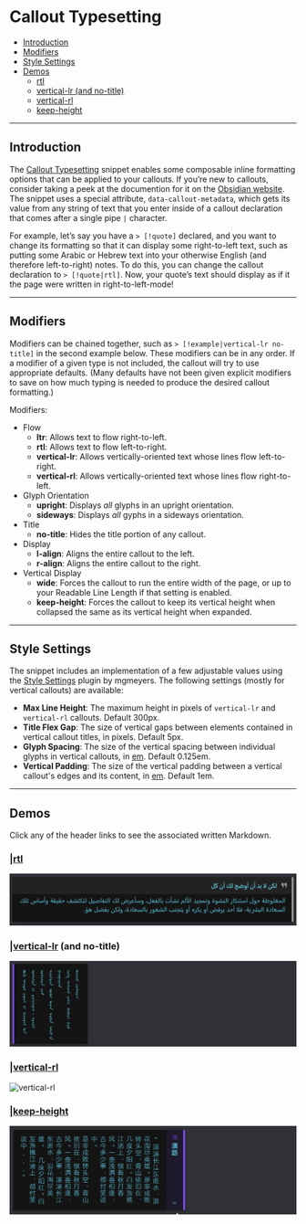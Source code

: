 # Callout Typesetting
- [Introduction](#introduction)
- [Modifiers](#modifiers)
- [Style Settings](#style-settings)
- [Demos](#demos)
	- [rtl](#rtl)
	- [vertical-lr (and no-title)](#vertical-lr-and-no-title)
	- [vertical-rl](#vertical-rl)
	- [keep-height](#keep-height)

---
## Introduction
The [Callout Typesetting](CalloutTypesetting.css) snippet enables some composable inline formatting options that can be applied to your callouts. If you’re new to callouts, consider taking a peek at the documention for it on the [Obsidian website](https://help.obsidian.md/How+to/Use+callouts). The snippet uses a special attribute, `data-callout-metadata`, which gets its value from any string of text that you enter inside of a callout declaration that comes after a single pipe `|` character.  

For example, let’s say you have a `> [!quote]`  declared, and you want to change its formatting so that it can display some right-to-left text, such as putting some Arabic or Hebrew text into your otherwise English (and therefore left-to-right) notes. To do this, you can change the callout declaration to `> [!quote|rtl]`. Now, your quote’s text should display as if it the page were written in right-to-left-mode!  

---
## Modifiers
Modifiers can be chained together, such as `> [!example|vertical-lr no-title]` in the second example below. These modifiers can be in any order.  If a modifier of a given type is not included, the callout will try to use appropriate defaults. (Many defaults have not been given explicit modifiers to save on how much typing is needed to produce the desired callout formatting.)

Modifiers:
- Flow
	- **ltr**: Allows text to flow right-to-left.
	- **rtl**: Allows text to flow left-to-right.
	- **vertical-lr**: Allows vertically-oriented text whose lines flow left-to-right.
	- **vertical-rl**: Allows vertically-oriented text whose lines flow right-to-left.
- Glyph Orientation
	- **upright**: Displays *all* glyphs in an upright orientation.
	- **sideways**: Displays *all* gyphs in a sideways orientation.
- Title
	- **no-title**: Hides the title portion of any callout.
- Display
	- **l-align**: Aligns the entire callout to the left.
	- **r-align**: Aligns the entire callout to the right.
- Vertical Display
	- **wide**: Forces the callout to run the entire width of the page, or up to your Readable Line Length if that setting is enabled.
	- **keep-height**: Forces the callout to keep its vertical height when collapsed the same as its vertical height when expanded.

---
## Style Settings
The snippet includes an implementation of a few adjustable values using the [Style Settings](https://github.com/mgmeyers/obsidian-style-settings) plugin by mgmeyers. The following settings (mostly for vertical callouts) are available:
- **Max Line Height**: The maximum height in pixels of `vertical-lr` and `vertical-rl` callouts. Default 300px.
- **Title Flex Gap**: The size of vertical gaps between elements contained in vertical callout titles, in pixels. Default 5px.
- **Glyph Spacing**: The size of the vertical spacing between individual glyphs in vertical callouts, in [em](https://developer.mozilla.org/en-US/docs/Learn/CSS/Building_blocks/Values_and_units#relative_length_units). Default 0.125em.
- **Vertical Padding**: The size of the vertical padding between a vertical callout's edges and its content, in [em](https://developer.mozilla.org/en-US/docs/Learn/CSS/Building_blocks/Values_and_units#relative_length_units). Default 1em.

---
## Demos
Click any of the header links to see the associated written Markdown.
### |[rtl](Examples/rtl.md)
![rtl](Demos/CallType_rtl.png)

### |[vertical-lr](Examples/vertical-lr.md) (and no-title)
![vertical-lr](Demos/CallType_vertical-lr.png)

### |[vertical-rl](Examples/vertical-rl.md)
![vertical-rl](Demos/CallType_vertical-rl.gif)

### |[keep-height](Examples/keep-height.md)
![keep-height](Demos/CallType_keep-height.gif)
